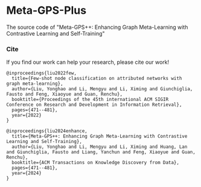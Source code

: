 # Meta-GPS-Plus
The source code of "Meta-GPS++: Enhancing Graph Meta-Learning with Contrastive Learning and Self-Training"

### Cite
If you find our work can help your research, please cite our work! <br>
```
@inproceedings{liu2022few,
  title={Few-shot node classification on attributed networks with graph meta-learning},
  author={Liu, Yonghao and Li, Mengyu and Li, Ximing and Giunchiglia, Fausto and Feng, Xiaoyue and Guan, Renchu},
  booktitle={Proceedings of the 45th international ACM SIGIR Conference on Research and Development in Information Retrieval},
  pages={471--481},
  year={2022}
}

@inproceedings{liu2024enhance,
  title={Meta-GPS++: Enhancing Graph Meta-Learning with Contrastive Learning and Self-Training},
  author={Liu, Yonghao and Li, Mengyu and Li, Ximing and Huang, Lan and Giunchiglia, Fausto and Liang, Yanchun and Feng, Xiaoyue and Guan, Renchu},
  booktitle={ACM Transactions on Knowledge Discovery from Data},
  pages={471--481},
  year={2024}
}
```
